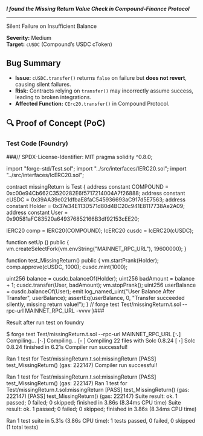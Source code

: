 ***I found the Missing Return Value Check in Compound-Finance Protocol***

___

Silent Failure on Insufficient Balance

**Severity:** Medium  
**Target:** `cUSDC` (Compound’s USDC cToken)  

##  Bug Summary  
- **Issue:** `cUSDC.transfer()` returns `false` on failure but **does not revert**, causing silent failures.  
- **Risk:** Contracts relying on `transfer()` may incorrectly assume success, leading to broken integrations.  
- **Affected Function:** `CErc20.transfer()` in Compound Protocol. 

 

## 🔍 Proof of Concept (PoC) 
 
### Test Code (Foundry)

###// SPDX-License-Identifier: MIT
pragma solidity ^0.8.0;

import "forge-std/Test.sol";
import "../src/interfaces/IERC20.sol";
import "../src/interfaces/IcERC20.sol";

contract missingReturn is Test {
 address constant COMPOUND = 0xc00e94Cb662C3520282E6f5717214004A7f26888;
 address constant cUSDC = 0x39AA39c021dfbaE8faC545936693aC917d5E7563;
 address constant Holder = 0x37e34E113D571d80d4BC20c941E8117738Ae2A09;
 address constant User = 0x90581aFC83520a649376852166B3df92153cEE20;

IERC20 comp = IERC20(COMPOUND);
IcERC20 cusdc = IcERC20(cUSDC);

function setUp () public {
vm.createSelectFork(vm.envString("MAINNET_RPC_URL"), 19600000);
}

function test_MissingReturn() public {
vm.startPrank(Holder);
comp.approve(cUSDC, 1000);
cusdc.mint(1000);

uint256 balance = cusdc.balanceOf(Holder);
uint256 badAmount = balance + 1;
cusdc.transfer(User, badAmount);
vm.stopPrank();
uint256 userBalance = cusdc.balanceOf(User);
emit log_named_uint("User Balance After Transfer", userBalance);
assertEq(userBalance, 0, "Transfer succeeded silently, missing return value!");
}
// forge test Test/missingReturn.t.sol --rpc-url MAINNET_RPC_URL -vvvv
}###



Result after run test on foundry 

$ forge test Test/missingReturn.t.sol --rpc-url MAINNET_RPC_URL
[⠢] Compiling...
[⠢] Compiling...
[⠆] Compiling 22 files with Solc 0.8.24
[⠰] Solc 0.8.24 finished in 6.21s
Compiler run successful!

Ran 1 test for Test/missingReturn.t.sol:missingReturn
[PASS] test_MissingReturn() (gas: 222147)
Compiler run successful!

Ran 1 test for Test/missingReturn.t.sol:missingReturn
[PASS] test_MissingReturn() (gas: 222147)
Ran 1 test for Test/missingReturn.t.sol:missingReturn
[PASS] test_MissingReturn() (gas: 222147)
[PASS] test_MissingReturn() (gas: 222147)
Suite result: ok. 1 passed; 0 failed; 0 skipped; finished in 3.86s (8.34ms CPU time)
Suite result: ok. 1 passed; 0 failed; 0 skipped; finished in 3.86s (8.34ms CPU time)

Ran 1 test suite in 5.31s (3.86s CPU time): 1 tests passed, 0 failed, 0 skipped (1 total tests)